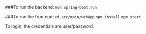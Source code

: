 ###To run the backend:
`mvn spring-boot:run`

###To run the frontend:
`cd src/main/webApp`
`npm install`
`npm start`

To login, the credentials are user/password.
